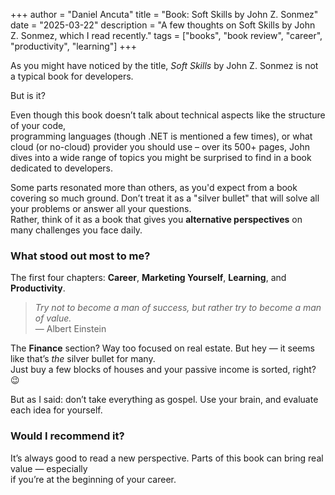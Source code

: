 +++
author = "Daniel Ancuta"
title = "Book: Soft Skills by John Z. Sonmez"
date = "2025-03-22"
description = "A few thoughts on Soft Skills by John Z. Sonmez, which I read recently."
tags = ["books", "book review", "career", "productivity", "learning"]
+++

As you might have noticed by the title, *Soft Skills* by John Z. Sonmez is not a typical book for developers.

But is it?

Even though this book doesn’t talk about technical aspects like the structure of your code,  
programming languages (though .NET is mentioned a few times), or what cloud (or no-cloud) provider you should use – over its 500+ pages, John dives into a wide range of topics you might be surprised to find in a book dedicated to developers.

Some parts resonated more than others, as you'd expect from a book covering so much ground. Don’t treat it as a "silver bullet" that will solve all your problems or answer all your questions.  
Rather, think of it as a book that gives you **alternative perspectives** on many challenges you face daily.

### What stood out most to me?

The first four chapters: **Career**, **Marketing Yourself**, **Learning**, and **Productivity**.

> *Try not to become a man of success, but rather try to become a man of value.*  
> — Albert Einstein

The **Finance** section? Way too focused on real estate. But hey — it seems like that’s *the* silver bullet for many.  
Just buy a few blocks of houses and your passive income is sorted, right? 😉

But as I said: don’t take everything as gospel. Use your brain, and evaluate each idea for yourself.

### Would I recommend it?

It’s always good to read a new perspective. Parts of this book can bring real value — especially  
if you’re at the beginning of your career.
